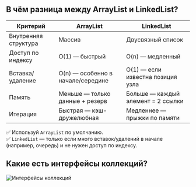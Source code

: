 
## В чём разница между ArrayList и LinkedList?

| Критерий             | ArrayList                          | LinkedList                          |
|----------------------|------------------------------------|-------------------------------------|
| Внутренняя структура | Массив                             | Двусвязный список                   |
| Доступ по индексу    | O(1) — быстрый                     | O(n) — медленный                    |
| Вставка/удаление     | O(n) — особенно в начале/середине | O(1) — если известна позиция узла   |
| Память               | Меньше — только данные + резерв    | Больше — каждый элемент = 2 ссылки  |
| Итерация             | Быстрая — кэш-дружелюбная          | Медленнее — прыжки по памяти        |

✅ Используй `ArrayList` по умолчанию.  
✅ `LinkedList` — только если много вставок/удалений в начале (например, очередь) и не нужен доступ по индексу.

## Какие есть интерфейсы коллекций?

![Интерфейсы коллекций](https://github.com/andreibodakin/java-interview-qa/tree/main/images/collection-interfaces.png)
